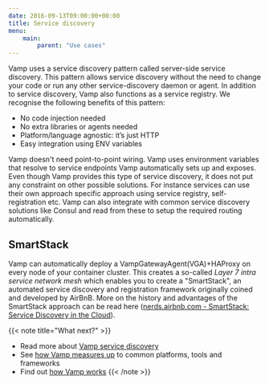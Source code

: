 ```yaml
---
date: 2016-09-13T09:00:00+00:00
title: Service discovery
menu:
    main: 
        parent: "Use cases"
---
```


Vamp uses a service discovery pattern called server-side service discovery. This pattern allows service discovery without the need to change your code or run any other service-discovery daemon or agent. In addition to service discovery, Vamp also functions as a service registry. We recognise the following benefits of this pattern:

* No code injection needed
* No extra libraries or agents needed
* Platform/language agnostic: it’s just HTTP
* Easy integration using ENV variables

Vamp doesn't need point-to-point wiring. Vamp uses environment variables that resolve to service endpoints Vamp automatically sets up and exposes. Even though Vamp provides this type of service discovery, it does not put any constraint on other possible solutions. For instance services can use their own approach specific approach using service registry, self-registration etc. Vamp can also integrate with common service discovery solutions like Consul and read from these to setup the required routing automatically.

## SmartStack
Vamp can automatically deploy a VampGatewayAgent(VGA)+HAProxy on every node of your container cluster. This creates a so-called _Layer 7 intra service network mesh_ which enables you to create a "SmartStack", an automated service discovery and registration framework originally coined and developed by AirBnB. More on the history and advantages of the SmartStack approach can be read here ([nerds.airbnb.com - SmartStack: Service Discovery in the Cloud](http://nerds.airbnb.com/smartstack-service-discovery-cloud/)).


{{< note title="What next?" >}}
* Read more about [Vamp service discovery](/documentation/how-vamp-works/service-discovery)
* See [how Vamp measures up](/why-use-vamp/vamp-compared-to/proxies-and-load-balancers/) to common platforms, tools and frameworks  
* Find out [how Vamp works](/documentation/how-vamp-works/architecture-and-components)
{{< /note >}}
